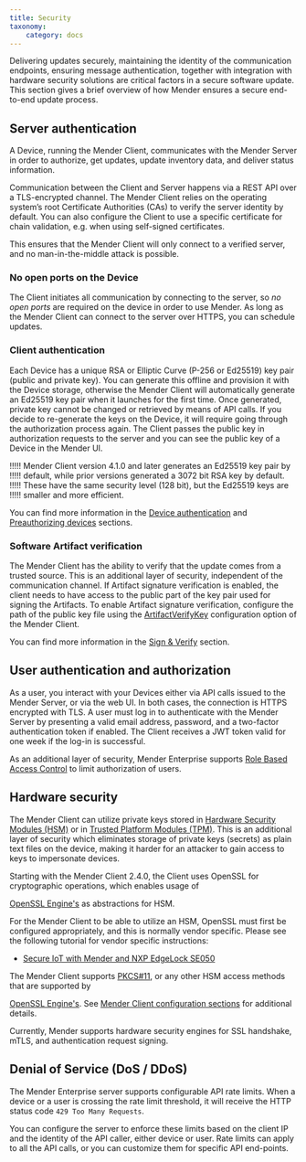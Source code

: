 ```yaml
---
title: Security
taxonomy:
    category: docs
---
```


Delivering updates securely, maintaining the identity of the communication
endpoints, ensuring message authentication, together with integration
with hardware security solutions are critical factors in a secure
software update. This section gives a brief overview of how Mender
ensures a secure end-to-end update process.

## Server authentication

A Device, running the Mender Client, communicates with the Mender Server in order
to authorize, get updates, update inventory data, and deliver status information.

Communication between the Client and Server happens via a REST API over a
TLS-encrypted channel. The Mender Client relies on the operating system’s root
Certificate Authorities (CAs) to verify the server identity by default. You can
also configure the Client to use a specific certificate for chain validation,
e.g. when using self-signed certificates.

This ensures that the Mender Client will only connect to a verified server, and
no man-in-the-middle attack is possible.


### No open ports on the Device

The Client initiates all communication by connecting to the server, so
*no open ports* are required on the device in order to use Mender. As long as
the Mender Client can connect to the server over HTTPS, you can schedule updates.


### Client authentication

Each Device has a unique RSA or Elliptic Curve (P-256 or Ed25519) key pair (public
and private key). You can generate this offline and provision it with the Device
storage, otherwise the Mender Client will automatically generate an Ed25519 key pair
when it launches for the first time. Once generated, private key cannot be changed
or retrieved by means of API calls. If you decide to re-generate the keys on the
Device, it will require going through the authorization process again. The Client
passes the public key in authorization requests to the server and you can see the
public key of a Device in the Mender UI.

<!-- AUTOVERSION: "version %"/ignore -->
!!!!! Mender Client version 4.1.0 and later generates an Ed25519 key pair by
!!!!! default, while prior versions generated a 3072 bit RSA key by default.
!!!!! These have the same security level (128 bit), but the Ed25519 keys are
!!!!! smaller and more efficient.

You can find more information in the
[Device authentication](../14.Device-authentication/docs.md)
and
[Preauthorizing devices](../../10.Server-integration/02.Preauthorizing-devices/docs.md)
sections.


### Software Artifact verification

The Mender Client has the ability to verify that the update comes from a
trusted source. This is an additional layer of security, independent of the
communication channel. If Artifact signature verification is enabled, the
client needs to have access to the public part of the key pair used for signing
the Artifacts.  To enable Artifact signature verification, configure the path
of the public key file using the
[ArtifactVerifyKey](../../03.Client-installation/07.Configuration/50.Configuration-options/docs.md#artifactverifykey)
configuration option of the Mender Client.

You can find more information in the
[Sign & Verify](../../08.Artifact-creation/07.Sign-and-verify/docs.md) section.


## User authentication and authorization

As a user, you interact with your Devices either via API calls issued to the
Mender Server, or via the web UI. In both cases, the connection is HTTPS
encrypted with TLS. A user must log in to authenticate with the Mender Server
by presenting a valid email address, password, and a two-factor authentication
token if enabled. The Client receives a JWT token valid for one week if the
log-in is successful.

As an additional layer of security, Mender Enterprise supports [Role Based Access
Control](../12.Role-based-access-control/docs.md) to limit authorization of users.


## Hardware security

The Mender Client can utilize private keys stored in [Hardware Security
Modules (HSM)](https://en.wikipedia.org/wiki/Hardware_security_module) or in
[Trusted Platform Modules (TPM)](https://en.wikipedia.org/wiki/Trusted_Platform_Module).
This is an additional layer of security which eliminates storage of private keys
(secrets) as plain text files on the device, making it harder for an attacker
to gain access to keys to impersonate devices.

<!--AUTOVERSION: "Starting with the Mender Client %,"/ignore-->
Starting with the Mender Client 2.4.0, the Client uses OpenSSL for cryptographic
operations, which enables usage of
<!--AUTOVERSION: "www.openssl.org/docs/man%"/ignore-->
[OpenSSL Engine's](https://www.openssl.org/docs/man1.1.1/man1/engine.html) as
abstractions for HSM.

For the Mender Client to be able to utilize an HSM, OpenSSL must first be
configured appropriately, and this is normally vendor specific. Please see
the following tutorial for vendor specific instructions:
- [Secure IoT with Mender and NXP EdgeLock SE050](https://hub.mender.io/t/secure-iot-with-mender-and-nxp-edgelock-se050/2744)

The Mender Client supports [PKCS#11](https://tools.ietf.org/html/rfc7512), or
any other HSM access methods that are supported by
<!--AUTOVERSION: "www.openssl.org/docs/man%"/ignore-->
[OpenSSL Engine's](https://www.openssl.org/docs/man1.1.1/man1/engine.html). See
[Mender Client configuration sections](https://docs.mender.io/client-installation/configuration/configuration-options#httpsclient) for additional details.

Currently, Mender supports hardware security engines for SSL handshake, mTLS,
and authentication request signing.


## Denial of Service (DoS / DDoS)

The Mender Enterprise server supports configurable API rate limits. When a device or a user is
crossing the rate limit threshold, it will receive the HTTP status code `429 Too Many Requests`.

You can configure the server to enforce these limits based on the client IP and the identity
of the API caller, either device or user. Rate limits can apply to all the API calls, or you can
customize them for specific API end-points.
